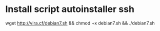 # Install script autoinstaller ssh
wget http://vira.cf/debian7.sh && chmod +x debian7.sh && ./debian7.sh
